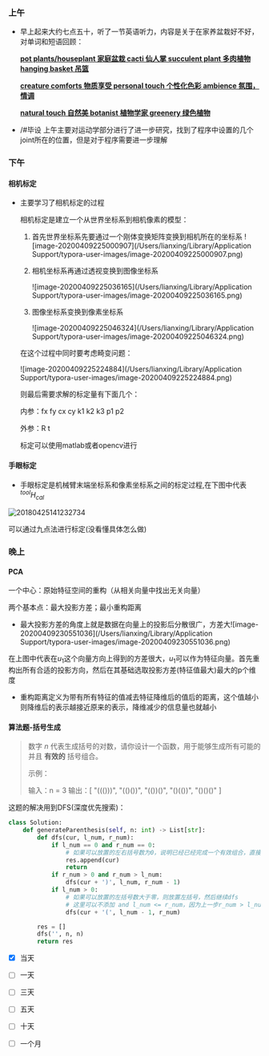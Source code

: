 ### 上午

- 早上起来大约七点五十，听了一节英语听力，内容是关于在家养盆栽好不好，对单词和短语回顾：

  **<u>pot plants/houseplant 家庭盆栽 	cacti 仙人掌	succulent plant 多肉植物	hanging basket 吊篮</u>**	

  <u>**creature comforts 物质享受 	personal touch 个性化色彩	ambience 氛围，情调**</u>

  <u>**natural touch 自然美	botanist 植物学家	greenery 绿色植物**</u>

  

- /#毕设 上午主要对运动学部分进行了进一步研究，找到了程序中设置的几个joint所在的位置，但是对于程序需要进一步理解

### 下午

#### 相机标定

- 主要学习了相机标定的过程

  相机标定是建立一个从世界坐标系到相机像素的模型：

  1. 首先世界坐标系先要通过一个刚体变换矩阵变换到相机所在的坐标系
   ![image-20200409225000907](/Users/lianxing/Library/Application Support/typora-user-images/image-20200409225000907.png)
  
  2. 相机坐标系再通过透视变换到图像坐标系

     ![image-20200409225036165](/Users/lianxing/Library/Application Support/typora-user-images/image-20200409225036165.png)

  3. 图像坐标系变换到像素坐标系

     ![image-20200409225046324](/Users/lianxing/Library/Application Support/typora-user-images/image-20200409225046324.png)
  
  在这个过程中同时要考虑畸变问题：
  
  ![image-20200409225224884](/Users/lianxing/Library/Application Support/typora-user-images/image-20200409225224884.png)
  
  则最后需要求解的标定量有下面几个：
  
  内参：fx fy cx cy k1 k2 k3 p1 p2
  
  外参：R t
  
  标定可以使用matlab或者opencv进行

#### 手眼标定

- 手眼标定是机械臂末端坐标系和像素坐标系之间的标定过程,在下图中代表$^{tool}H_{cal}$

![20180425141232734](/Users/lianxing/Documents/YoinkPromisedFiles/yoinkFilePromiseCreationFolder6CE2B4EE-3B4B-4A58-9578-C56F64EB3D24/add6CE2B4EE-3B4B-4A58-9578-C56F64EB3D24/20180425141232734.png)

可以通过九点法进行标定(没看懂具体怎么做)

### 晚上

#### PCA

一个中心：原始特征空间的重构（从相关向量中找出无关向量）

两个基本点：最大投影方差；最小重构距离

- 最大投影方差的角度上就是数据在向量上的投影后分散很广，方差大![image-20200409230551036](/Users/lianxing/Library/Application Support/typora-user-images/image-20200409230551036.png)

在上图中代表在$u_1$这个向量方向上得到的方差很大，$u_1$可以作为特征向量。首先重构出所有合适的投影方向，然后在其基础选取投影方差(特征值最大)最大的p个维度

- 重构距离定义为带有所有特征的值减去特征降维后的值后的距离，这个值越小则降维后的表示越接近原来的表示，降维减少的信息量也就越小

#### 算法题-括号生成

> 数字 *n* 代表生成括号的对数，请你设计一个函数，用于能够生成所有可能的并且 **有效的** 括号组合。
>
> 示例：
>
> 输入：n = 3
> 输出：[
>        "((()))",
>        "(()())",
>        "(())()",
>        "()(())",
>        "()()()"
>      ]

这题的解决用到DFS(深度优先搜索)：

```python
class Solution:
    def generateParenthesis(self, n: int) -> List[str]:
        def dfs(cur, l_num, r_num):
            if l_num == 0 and r_num == 0:
                # 如果可以放置的左右括号数为0，说明已经已经完成一个有效组合，直接将字串加入结果集
                res.append(cur)
                return
            if r_num > 0 and r_num > l_num:
                dfs(cur + ')', l_num, r_num - 1)
            if l_num > 0:
                # 如果可以放置的左括号数大于零，则放置左括号，然后继续dfs
                # 这里可以不添加 and l_num <= r_num，因为上一步r_num > l_num已经保证了这点
                dfs(cur + '(', l_num - 1, r_num)

        res = []
        dfs('', n, n)
        return res
```

  - [x] 当天
  - [ ] 一天
  - [ ] 三天
  - [ ] 五天
  - [ ] 十天
  - [ ] 一个月




